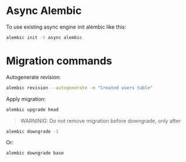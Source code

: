 # Async Alembic

To use existing async engine init alembic like this:
```bash
alembic init -t async alembic
```

# Migration commands

Autogenerate revision:
```bash
alembic revision --autogenerate -m "Created users table"
```

Apply migration:
```bash
alembic upgrade head
```

> WARNINIG: Do not remove migration before downgrade, only after
```bash
alembic downgrade -1
```
Or:
```bash
alembic downgrade base
```
